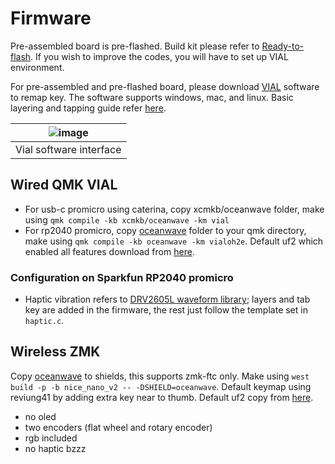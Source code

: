 # Firmware
Pre-assembled board is pre-flashed. Build kit please refer to [Ready-to-flash](https://github.com/superxc3/oceanwave/tree/main/firmware/ready-to-flash-firmware). If you wish to improve the codes, you will have to set up VIAL environment.

For pre-assembled and pre-flashed board, please download [VIAL](https://get.vial.today/download/) software to remap key. The software supports windows, mac, and linux. Basic layering and tapping guide refer [here](https://github.com/superxc3/xcmkb/blob/main/list%20of%20guide/vial-guide.md#basic-tapping-and-layering).

|![image](https://user-images.githubusercontent.com/79617315/214291962-a3cc96fc-744b-45f9-96bc-215382877dad.png)|
|:--:|
|Vial software interface|

## Wired QMK VIAL
- For usb-c promicro using caterina, copy xcmkb/oceanwave folder, make using `qmk compile -kb xcmkb/oceanwave -km vial`
- For rp2040 promicro, copy [oceanwave](https://drive.google.com/drive/folders/15KPRZ52J217cfi-xYsaPOL3EPukIM2lr?usp=sharing) folder to your qmk directory, make using `qmk compile -kb oceanwave -km vialoh2e`. Default uf2 which enabled all features download from [here](https://drive.google.com/file/d/1fGqhYeTPkiZEdB_yfewdT_9bDBihB43H/view?usp=share_link). 

### Configuration on Sparkfun RP2040 promicro
- Haptic vibration refers to [DRV2605L waveform library](https://github.com/qmk/qmk_firmware/blob/master/docs/feature_haptic_feedback.md#drv2605l-waveform-library); layers and tab key are added in the firmware, the rest just follow the template set in `haptic.c`.

## Wireless ZMK
Copy [oceanwave](https://drive.google.com/drive/folders/1NOylumwA9jJXKU2bHk5CELzXyPIMklsh?usp=share_link) to shields, this supports zmk-ftc only. Make using `west build -p -b nice_nano_v2 -- -DSHIELD=oceanwave`. Default keymap using reviung41 by adding extra key near to thumb. Default uf2 copy from [here](https://drive.google.com/file/d/1I9lbSuJ4-EFsmNMYBPXVArRPtXQpIEmn/view?usp=share_link). 
- no oled
- two encoders (flat wheel and rotary encoder)
- rgb included
- no haptic bzzz

